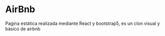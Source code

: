 # AirBnb
Pagina estática realizada mediante React y bootstrap5, es un clon visual y básico de airbnb
